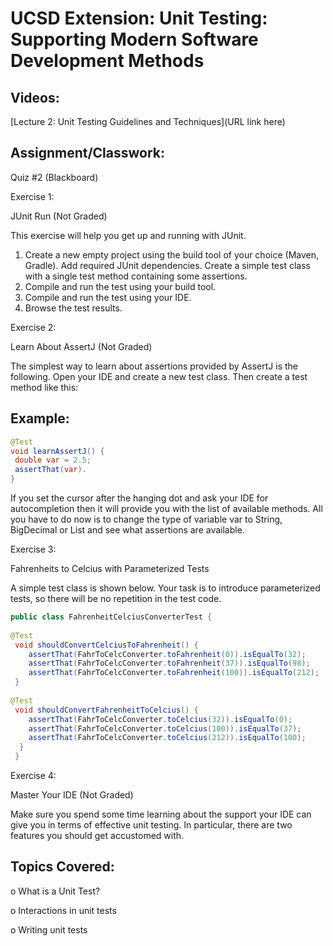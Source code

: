 # UCSD Extension: Unit Testing: Supporting Modern Software Development Methods

## Videos: 

[Lecture 2: Unit Testing Guidelines and Techniques](URL link here)

## Assignment/Classwork:

Quiz #2 (Blackboard)

Exercise 1:  

JUnit Run (Not Graded)

This exercise will help you get up and running with JUnit.
1. Create a new empty project using the build tool of your choice (Maven, Gradle). Add required
JUnit dependencies. Create a simple test class with a single test method containing some assertions.
2. Compile and run the test using your build tool.
3. Compile and run the test using your IDE.
4. Browse the test results.

Exercise 2:

Learn About AssertJ (Not Graded)
 
The simplest way to learn about assertions provided by AssertJ is the following. Open your IDE and
create a new test class. Then create a test method like this:

## Example:

```java
@Test
void learnAssertJ() {
 double var = 2.5;
 assertThat(var).
}
```
If you set the cursor after the hanging dot and ask your IDE for autocompletion then it will provide
you with the list of available methods. All you have to do now is to change the type of variable var to
String, BigDecimal or List<Object> and see what assertions are available.

Exercise 3:

Fahrenheits to Celcius with Parameterized Tests

A simple test class is shown below. Your task is to introduce parameterized tests, so there
will be no repetition in the test code.

```java
public class FahrenheitCelciusConverterTest {
    
@Test
 void shouldConvertCelciusToFahrenheit() {
    assertThat(FahrToCelcConverter.toFahrenheit(0)).isEqualTo(32);
    assertThat(FahrToCelcConverter.toFahrenheit(37)).isEqualTo(98);
    assertThat(FahrToCelcConverter.toFahrenheit(100)).isEqualTo(212);
 }
 
@Test
 void shouldConvertFahrenheitToCelcius() {
    assertThat(FahrToCelcConverter.toCelcius(32)).isEqualTo(0);
    assertThat(FahrToCelcConverter.toCelcius(100)).isEqualTo(37);
    assertThat(FahrToCelcConverter.toCelcius(212)).isEqualTo(100);
  }
 }
``` 
Exercise 4: 

Master Your IDE (Not Graded)

Make sure you spend some time learning about the support your IDE can give you in terms of
effective unit testing. In particular, there are two features you should get accustomed with.

## Topics Covered: 

o	What is a Unit Test?

o	Interactions in unit tests

o	Writing unit tests

